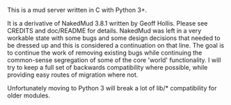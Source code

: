 This is a mud server written in C with Python 3+. 

It is a derivative of NakedMud 3.8.1 written by Geoff Hollis. Please see CREDITS and doc/README for details. NakedMud was left in a very workable state with some bugs and some design decisions that needed to be dressed up and this is considered a continuation on that line. The goal is to continue the work of removing existing bugs while continuing the common-sense segregation of some of the core 'world' functionality. I will try to keep a full set of backwards compatibility where possible, while providing easy routes of migration where not.

Unfortunately moving to Python 3 will break a lot of lib/* compatibility for older modules.
